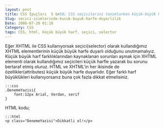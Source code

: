 ```yaml
---
layout: post
title: CSS İpuçları  5 &#58; CSS seçicilerini tanımlarken küçük-büyük harfe dikkat etmek
Slug: secici-isimlerinde-kucuk-buyuk-harfe-duyarlilik
Date: 2006-07-20 01:18
Category: CSS
tags: CSS, html, küçük büyük harf, seçici, selector
---
```


Eğer XHTML ile CSS kullanıyorsak seçici(selector) olarak kullandığımız
XHTML elementlerinin küçük büyük harfe duyarlı olduğunu unutmamalıyız.
Küçük büyük harf farklılıklarından kaynaklanan sorunları aşmak için
XHTML elementi olarak kullandığımız seçicileri küçük harfle yazarak bu
sorunu bertaraf etmiş oluruz. HTML ve XHTML'in her ikisinde de
özellikler(attributes) küçük büyük harfe duyarlıdır. Eğer farklı harf
büyüklükleri kullanıyorsanız buna çok fazla dikkat etmelisiniz.

	:::css
	.DenemeYazisi{
		font:12px Arial, Verdan, serif
	}

HTML kodu;

	:::html
	<p class="DenemeYazisi">Dikkatli ol!</p>
